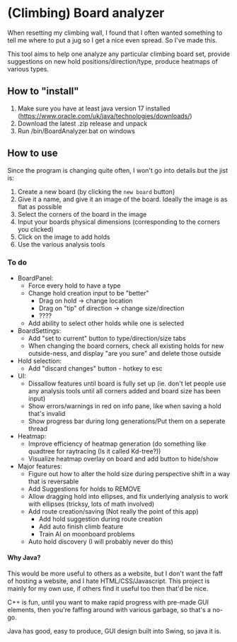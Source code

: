 # (Climbing) Board analyzer
When resetting my climbing wall, I found that I often wanted something to tell me where to put a jug so I get a nice even spread. So I've made this.

This tool aims to help one analyze any particular climbing board set, provide suggestions on new hold positions/direction/type, produce heatmaps of various types.

## How to "install"
1. Make sure you have at least java version 17 installed (https://www.oracle.com/uk/java/technologies/downloads/)
2. Download the latest .zip release and unpack
3. Run /bin/BoardAnalyzer.bat on windows

## How to use
Since the program is changing quite often, I won't go into details but the jist is:
1. Create a new board (by clicking the `new board` button)
2. Give it a name, and give it an image of the board. Ideally the image is as flat as possible
3. Select the corners of the board in the image
4. Input your boards physical dimensions (corresponding to the corners you clicked)
5. Click on the image to add holds
6. Use the various analysis tools

### To do
- BoardPanel:
    - Force every hold to have a type
    - Change hold creation input to be "better"
        - Drag on hold -> change location
        - Drag on "tip" of direction -> change size/direction
        - ????
    - Add ability to select other holds while one is selected
- BoardSettings:
    - Add "set to current" button to type/direction/size tabs
    - When changing the board corners, check all existing holds for new outside-ness, and display "are you sure" and delete those outside
- Hold selection:
    - Add "discard changes" button - hotkey to esc
- UI:
    - Dissallow features until board is fully set up (ie. don't let people use any analysis tools until all corners added and board size has been input)
    - Show errors/warnings in red on info pane, like when saving a hold that's invalid
    - Show progress bar during long generations/Put them on a seperate thread
- Heatmap:
    - Improve efficiency of heatmap generation (do something like quadtree for raytracing (Is it called Kd-tree?))
    - Visualize heatmap overlay on board and add button to hide/show
- Major features:
    - Figure out how to alter the hold size during perspective shift in a way that is reversable
    - Add Suggestions for holds to REMOVE
    - Allow dragging hold into ellipses, and fix underlying analysis to work with ellipses (tricksy, lots of math involved)
    - Add route creation/saving (Not really the point of this app)
        - Add hold suggestion during route creation
        - Add auto finish climb feature
        - Train AI on moonboard problems
    - Auto hold discovery (I will probably never do this)

#### Why Java?
This would be more useful to others as a website, but I don't want the faff of hosting a website, and I hate HTML/CSS/Javascript. This project is mainly for my own use, if others find it useful too then that'd be nice.

C++ is fun, until you want to make rapid progress with pre-made GUI elements, then you're faffing around with various garbage, so that's a no-go.

Java has good, easy to produce, GUI design built into Swing, so java it is.